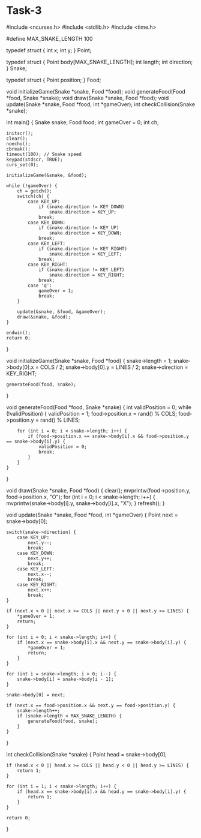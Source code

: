 # Task-3


#include <ncurses.h>
#include <stdlib.h>
#include <time.h>

#define MAX_SNAKE_LENGTH 100

typedef struct {
    int x;
    int y;
} Point;

typedef struct {
    Point body[MAX_SNAKE_LENGTH];
    int length;
    int direction;
} Snake;

typedef struct {
    Point position;
} Food;

void initializeGame(Snake *snake, Food *food);
void generateFood(Food *food, Snake *snake);
void draw(Snake *snake, Food *food);
void update(Snake *snake, Food *food, int *gameOver);
int checkCollision(Snake *snake);

int main() {
    Snake snake;
    Food food;
    int gameOver = 0;
    int ch;

    initscr();
    clear();
    noecho();
    cbreak();
    timeout(100); // Snake speed
    keypad(stdscr, TRUE);
    curs_set(0);

    initializeGame(&snake, &food);

    while (!gameOver) {
        ch = getch();
        switch(ch) {
            case KEY_UP:
                if (snake.direction != KEY_DOWN)
                    snake.direction = KEY_UP;
                break;
            case KEY_DOWN:
                if (snake.direction != KEY_UP)
                    snake.direction = KEY_DOWN;
                break;
            case KEY_LEFT:
                if (snake.direction != KEY_RIGHT)
                    snake.direction = KEY_LEFT;
                break;
            case KEY_RIGHT:
                if (snake.direction != KEY_LEFT)
                    snake.direction = KEY_RIGHT;
                break;
            case 'q':
                gameOver = 1;
                break;
        }

        update(&snake, &food, &gameOver);
        draw(&snake, &food);
    }

    endwin();
    return 0;
}

void initializeGame(Snake *snake, Food *food) {
    snake->length = 1;
    snake->body[0].x = COLS / 2;
    snake->body[0].y = LINES / 2;
    snake->direction = KEY_RIGHT;

    generateFood(food, snake);
}

void generateFood(Food *food, Snake *snake) {
    int validPosition = 0;
    while (!validPosition) {
        validPosition = 1;
        food->position.x = rand() % COLS;
        food->position.y = rand() % LINES;

        for (int i = 0; i < snake->length; i++) {
            if (food->position.x == snake->body[i].x && food->position.y == snake->body[i].y) {
                validPosition = 0;
                break;
            }
        }
    }
}

void draw(Snake *snake, Food *food) {
    clear();
    mvprintw(food->position.y, food->position.x, "O");
    for (int i = 0; i < snake->length; i++) {
        mvprintw(snake->body[i].y, snake->body[i].x, "X");
    }
    refresh();
}

void update(Snake *snake, Food *food, int *gameOver) {
    Point next = snake->body[0];

    switch(snake->direction) {
        case KEY_UP:
            next.y--;
            break;
        case KEY_DOWN:
            next.y++;
            break;
        case KEY_LEFT:
            next.x--;
            break;
        case KEY_RIGHT:
            next.x++;
            break;
    }

    if (next.x < 0 || next.x >= COLS || next.y < 0 || next.y >= LINES) {
        *gameOver = 1;
        return;
    }

    for (int i = 0; i < snake->length; i++) {
        if (next.x == snake->body[i].x && next.y == snake->body[i].y) {
            *gameOver = 1;
            return;
        }
    }

    for (int i = snake->length; i > 0; i--) {
        snake->body[i] = snake->body[i - 1];
    }

    snake->body[0] = next;

    if (next.x == food->position.x && next.y == food->position.y) {
        snake->length++;
        if (snake->length < MAX_SNAKE_LENGTH) {
            generateFood(food, snake);
        }
    }
}

int checkCollision(Snake *snake) {
    Point head = snake->body[0];

    if (head.x < 0 || head.x >= COLS || head.y < 0 || head.y >= LINES) {
        return 1;
    }

    for (int i = 1; i < snake->length; i++) {
        if (head.x == snake->body[i].x && head.y == snake->body[i].y) {
            return 1;
        }
    }

    return 0;
}
